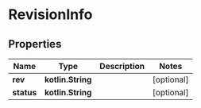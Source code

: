 
# RevisionInfo

## Properties
Name | Type | Description | Notes
------------ | ------------- | ------------- | -------------
**rev** | **kotlin.String** |  |  [optional]
**status** | **kotlin.String** |  |  [optional]
